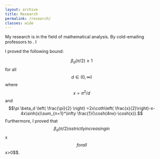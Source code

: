 ```yaml
---
layout: archive
title: Research
permalink: /research/
classes: wide
---
```


My research is in the field of mathematical analysis. By cold-emailing professors to . I 

I proved the following bound:

$$\beta_d(\pi/2) \geq 1$$ for all $$d \in (0,\infty)$$ where $$x=\pi^2/d$$ and 
$$\pi \beta_d \left( \frac{\pi}{2} \right) =2x\coth\left( \frac{x}{2}\right)-x-4x\sinh(x)\sum_{n=1}^\infty \frac{1}{\cosh(4nx)-\cosh(x)}.$$
Furthermore, I proved that $$\beta_d(\pi/2) is strictly increasing in $$x$$ for all $$x>0$$. 